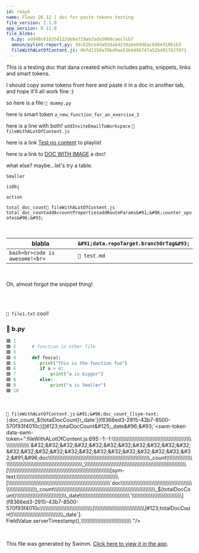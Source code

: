 ```yaml
---
id: rmayk
name: Flows 26.12 | doc for paste-tokens testing
file_version: 1.1.0
app_version: 0.11.0
file_blobs:
  b.py: add40c61d35d122de6e719ab2ada5660caec7cb7
  amnon/pylint-report.py: 3dcb2bce4da93da8d210abe89d8ac0d6e910b1b3
  fileWithALotOfContent.js: 0bfd1350a70bd9ae53bb896747a52bd91782f971
---
```


This is a testing doc that dana created which includes paths, snippets, links and smart tokens.

I should copy some tokens from here and paste it in a doc in another tab, and hope it'll all work fine :)

so here is a file `📄 dummy.py`

here is smart token `a_new_function_for_an_exercise_2`<swm-token data-swm-token=":amnon/pylint-report.py:41:2:2:`def&#32;a_new_function_for_an_exercise_2&#40;&#41;:`"/>

here is a line with both! `addInviteEmailToWorkspace`<swm-token data-swm-token=":fileWithALotOfContent.js:4599:1:1:`&#32;&#32;&#32;&#32;&#32;&#32;&#32;&#32;addInviteEmailToWorkspace&#40;&#123;&#32;commit,&#32;state&#32;&#125;,&#32;args&#41;&#32;&#123;`"/> `📄 fileWithALotOfContent.js`

here is a link [Test no content](test-no-content.2el3s.pl.sw.md) to playlist

here is a link to [DOC WITH IMAGE](doc-with-image.15m6g.sw.md) a doc!

what else? maybe...let's try a table.

`Smaller`<swm-token data-swm-token=":b.py:9:8:8:`		print&#40;&quot;a&#32;is&#32;Smaller&quot;&#41;`"/>

`isObj`<swm-token data-swm-token=":fileWithALotOfContent.js:108:3:3:`&#32;&#32;&#32;&#32;const&#32;isObj&#32;=&#32;typeof&#32;obj&#32;===&#32;&#39;object&#39;;`"/>

`action`<swm-token data-swm-token=":fileWithALotOfContent.js:2203:7:7:`&#32;&#32;&#32;&#32;&#32;&#32;&#32;&#32;&#32;&#32;&#32;&#32;&#32;&#32;&#32;&#32;this.logUpdateHunkChanges&#40;&#123;&#32;action:&#32;&#39;acceptAutosynced&#39;&#32;&#125;&#41;;`"/>

`total_doc_count`<swm-token data-swm-token=":fileWithALotOfContent.js:724:6:6:`&#32;&#32;&#32;&#32;&#32;&#32;&#32;&#32;&#32;&#32;&#32;&#32;&#32;&#32;&#32;&#32;&#32;&#32;&#32;&#32;.update&#40;&#123;&#32;total_doc_count:&#32;admin.firestore.FieldValue.increment&#40;1&#41;&#32;&#125;&#41;;`"/>`📄 fileWithALotOfContent.js` `total_doc_count`<swm-token data-swm-token=":fileWithALotOfContent.js:724:6:6:`&#32;&#32;&#32;&#32;&#32;&#32;&#32;&#32;&#32;&#32;&#32;&#32;&#32;&#32;&#32;&#32;&#32;&#32;&#32;&#32;.update&#40;&#123;&#32;total_doc_count:&#32;admin.firestore.FieldValue.increment&#40;1&#41;&#32;&#125;&#41;;`"/>`addAccountProperties`<swm-token data-swm-token=":fileWithALotOfContent.js:77:4:4:`export&#32;const&#32;addAccountProperties&#32;=&#32;trackingFunctions.addAccountProperties;`"/>`addRouteParams`<swm-token data-swm-token=":fileWithALotOfContent.js:2110:18:18:`&#32;&#32;&#32;&#32;&#32;&#32;&#32;&#32;&#32;&#32;&#32;&#32;this.analytics.track&#40;productEvents.TABLE_ADDED,&#32;&#123;&#125;,&#32;&#123;&#32;addRouteParams:&#32;true&#32;&#125;&#41;;`"/>`&#91;&#96;counter_upvotes&#96;&#93;`<swm-token data-swm-token=":fileWithALotOfContent.js:941:-1:-1:`&#32;&#32;&#32;&#32;&#32;&#32;&#32;&#32;&#32;&#32;&#32;&#32;return&#32;resource.update&#40;&#123;&#32;&#91;&#96;counter_upvotes&#96;&#93;:&#32;decrement&#32;&#125;&#41;;`"/>

<br/>

|blabla                            |`&#91;data.repoTarget.branchOrTag&#93;`<swm-token data-swm-token=":fileWithALotOfContent.js:335:-1:-1:\\\\\\\\\\\\\\\\\\\\\\\\\\\\\\\\\\\\\\\\\\\\\\\\\\\\\\\\\\\\\\\`&#32;&#32;&#32;&#32;&#32;&#32;&#32;&#32;&#32;&#32;&#32;&#32;&#32;&#32;&#32;&#32;&#91;data.repoTarget.branchOrTag&#93;:&#32;&#123;&#32;numberOfDocuments:&#32;discoveredDocs.length&#32;&#125;,\\\\\\\\\\\\\\\\\\\\\\\\\\\\\\\\\\\\\\\\\\\\\\\\\\\\\\\\\\\\\\\`"/>|
|----------------------------------|---------------------------------------------------------------------------------------------------------------------------------------------------------------------------------------------------------------------------------------------------------------------------------------------------------------------------------------------------------------------------------------------------------------------------------------|
|```bash<br>code is awesome!<br>```|`📄 test.md`                                                                                                                                                                                                                                                                                                                                                                                                                           |

<br/>

Oh, almost forgot the snippet thing!

<br/>

<br/>

`📄 file1.txt` cool!
<!-- NOTE-swimm-snippet: the lines below link your snippet to Swimm -->
### 📄 b.py
```python
🟩 1      
🟩 2      # function in other file
🟩 3      
🟩 4      def foo(a):
🟩 5      	print("This is the function foo")
🟩 6      	if a > 6:
🟩 7      		print("a is bigger")
🟩 8      	else:
🟩 9      		print("a is Smaller")
🟩 10     
```

<br/>

`📄 fileWithALotOfContent.js` `&#91;&#96;doc_count_[[sym-text:[`doc\_count\_${totalDocCount}\_date`](f8366ed3-2915-43b7-8500-570f93f4010c)]]#123;totalDocCount&#125;_date&#96;&#93;`<swm-token data-swm-token=":fileWithALotOfContent.js:695:-1:-1:\\\\\\\\\\\\\\\\\\\\\\\\\\\\\\\\\\\\\\\\\\\\\\\\\\\\\\\\\\\\\\\`&#32;&#32;&#32;&#32;&#32;&#32;&#32;&#32;&#32;&#32;&#32;&#32;&#32;&#32;&#32;&#32;&#32;&#32;&#32;&#32;&#32;&#32;&#32;&#32;&#91;&#96;doc\\\\\\\\\\\\\\\\\\\\\\\\\\\\\\\\\\\\\\\\\\\\\\\\\\\\\\\\\\\\\\\_count\\\\\\\\\\\\\\\\\\\\\\\\\\\\\\\\\\\\\\\\\\\\\\\\\\\\\\\\\\\\\\\_\\\\\\\\\\\\\\\\\\\\\\\\\\\\\\\\\\\\\\\\\\\\\\\\\\\\\\\\\\\\\\\[\\\\\\\\\\\\\\\\\\\\\\\\\\\\\\\\\\\\\\\\\\\\\\\\\\\\\\\\\\\\\\\[sym-text:\\\\\\\\\\\\\\\\\\\\\\\\\\\\\\\\\\\\\\\\\\\\\\\\\\\\\\\\\\\\\\\[\\\\\\\\\\\\\\\\\\\\\\\\\\\\\\\\\\\\\\\\\\\\\\\\\\\\\\\\\\\\\\\`doc\\\\\\\\\\\\\\\\\\\\\\\\\\\\\\\\\\\\\\\\\\\\\\\\\\\\\\\\\\\\\\\_count\\\\\\\\\\\\\\\\\\\\\\\\\\\\\\\\\\\\\\\\\\\\\\\\\\\\\\\\\\\\\\\_${totalDocCount}\\\\\\\\\\\\\\\\\\\\\\\\\\\\\\\\\\\\\\\\\\\\\\\\\\\\\\\\\\\\\\\_date\\\\\\\\\\\\\\\\\\\\\\\\\\\\\\\\\\\\\\\\\\\\\\\\\\\\\\\\\\\\\\\`\\\\\\\\\\\\\\\\\\\\\\\\\\\\\\\\\\\\\\\\\\\\\\\\\\\\\\\\\\\\\\\](f8366ed3-2915-43b7-8500-570f93f4010c)\\\\\\\\\\\\\\\\\\\\\\\\\\\\\\\\\\\\\\\\\\\\\\\\\\\\\\\\\\\\\\\]\\\\\\\\\\\\\\\\\\\\\\\\\\\\\\\\\\\\\\\\\\\\\\\\\\\\\\\\\\\\\\\]#123;totalDocCount&#125;\\\\\\\\\\\\\\\\\\\\\\\\\\\\\\\\\\\\\\\\\\\\\\\\\\\\\\\\\\\\\\\_date&#96;&#93;:&#32;FieldValue.serverTimestamp&#40;&#41;,\\\\\\\\\\\\\\\\\\\\\\\\\\\\\\\\\\\\\\\\\\\\\\\\\\\\\\\\\\\\\\\`"/>

<br/>

This file was generated by Swimm. [Click here to view it in the app](https://swimm-web-app.web.app/repos/Z2l0aHViJTNBJTNBdGVzdC1naXRodWItYXBwJTNBJTNBc3dpbW1pbw==/docs/rmayk).